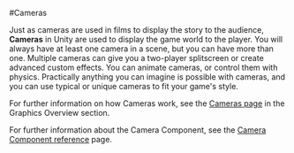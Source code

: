 #Cameras

Just as cameras are used in films to display the story to the audience, __Cameras__ in Unity are used to display the game world to the player. You will always have at least one camera in a scene, but you can have more than one. Multiple cameras can give you a two-player splitscreen or create advanced custom effects. You can animate cameras, or control them with physics. Practically anything you can imagine is possible with cameras, and you can use typical or unique cameras to fit your game's style.

For further information on how Cameras work, see the [Cameras page](CamerasOverview) in the Graphics Overview section.

For further information about the Camera Component, see the [Camera Component reference](class-Camera) page.
